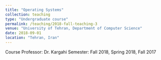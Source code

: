 ```yaml
---
title: "Operating Systems"
collection: teaching
type: "Undergraduate course"
permalink: /teaching/2018-fall-teaching-3
venue: "University of Tehran, Department of Computer Science"
date: 2018-09-01
location: "Tehran, Iran"
---
```

Course Professor: Dr. Kargahi
Semester: Fall 2018, Spring 2018, Fall 2017
